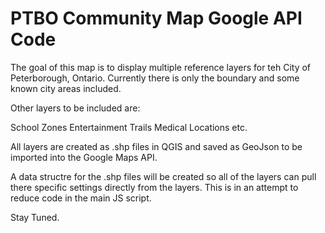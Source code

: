 # PTBO Community Map Google API Code

The goal of this map is to display multiple reference layers for teh City of Peterborough, Ontario. Currently there is only the boundary and some known city areas included. 

Other layers to be included are:

School Zones
Entertainment
Trails
Medical Locations
etc.

All layers are created as .shp files in QGIS and saved as GeoJson to be imported into the Google Maps API. 

A data structre for the .shp files will be created so all of the layers can pull there specific settings directly from the layers. This is in an attempt to reduce code in the main JS script. 

Stay Tuned.
